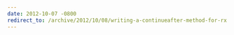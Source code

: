 ```yaml
---
date: 2012-10-07 -0800
redirect_to: /archive/2012/10/08/writing-a-continueafter-method-for-rx.aspx/
---
```

